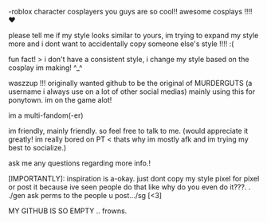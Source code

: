 -roblox character cosplayers you guys are so cool!! awesome cosplays !!!! ❤️

please tell me if my style looks similar to yours, im trying to expand my style more and i dont want to accidentally copy someone else's style !!!! :(

fun fact! >
i don't have a consistent style, i change my style based on the cosplay im making! ^_^

waszzup !!! originally wanted github to be the original of MURDERGUTS (a username i always use on a lot of other social medias) mainly using this for ponytown.  im on the game alot!

im a multi-fandom(-er)

im friendly, mainly friendly.
so feel free to talk to me. (would appreciate it greatly! im really bored on PT < thats why im mostly afk and im trying my best to socialize.)

ask me any questions regarding more info.!

[IMPORTANTLY]: inspiration is a-okay. just dont copy my style pixel for pixel or post it because ive seen people do that like why do you even do it???. . ./gen ask perms to the people u post.../sg [<3]

MY GITHUB IS SO EMPTY .. frowns.

